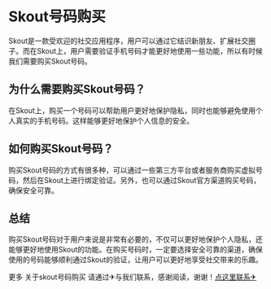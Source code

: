 # Skout号码购买

Skout是一款受欢迎的社交应用程序，用户可以通过它结识新朋友、扩展社交圈子。而在Skout上，用户需要验证手机号码才能更好地使用一些功能，所以有时候我们需要购买Skout号码。

## 为什么需要购买Skout号码？

在Skout上，购买一个号码可以帮助用户更好地保护隐私，同时也能够避免使用个人真实的手机号码。这样能够更好地保护个人信息的安全。

## 如何购买Skout号码？

购买Skout号码的方式有很多种，可以通过一些第三方平台或者服务商购买虚拟号码，然后在Skout上进行绑定验证。另外，也可以通过Skout官方渠道购买号码，确保安全可靠。

## 总结

购买Skout号码对于用户来说是非常有必要的，不仅可以更好地保护个人隐私，还能够更好地使用Skout的功能。在购买号码时，一定要选择安全可靠的渠道，确保使用的号码能够顺利通过Skout的验证，让用户可以更好地享受社交带来的乐趣。

更多 关于skout号码购买 请通过✈与我们联系，感谢阅读，谢谢！[点这里联系✈](https://add.k02.cc)